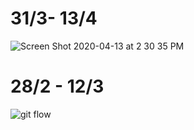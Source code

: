 # 31/3- 13/4 
![Screen Shot 2020-04-13 at 2 30 35 PM](https://user-images.githubusercontent.com/13488900/79120712-d545b000-7d93-11ea-8a3a-1152887d9f28.png)

# 28/2 - 12/3 
![git flow](https://user-images.githubusercontent.com/13488900/76508469-17a76480-6457-11ea-9ce3-4e5a76496fc6.png)

